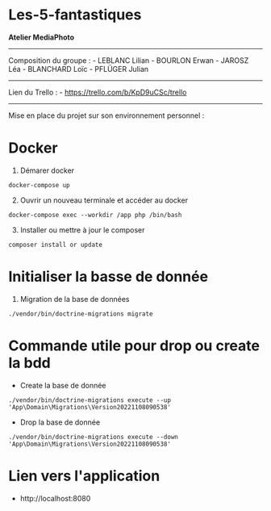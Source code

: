 # Les-5-fantastiques

**Atelier MediaPhoto**

---

Composition du groupe :
	- LEBLANC Lilian
	- BOURLON Erwan
	- JAROSZ Léa
	- BLANCHARD Loïc
	- PFLÜGER Julian

---

Lien du Trello :
	- https://trello.com/b/KpD9uCSc/trello

---

Mise en place du projet sur son environnement personnel :

# Docker

1.	Démarer docker

```
docker-compose up
```

2.	Ouvrir un nouveau terminale et accéder au docker

```
docker-compose exec --workdir /app php /bin/bash
```

3.	Installer ou mettre à jour le composer

```
composer install or update
```

# Initialiser la basse de donnée

1.	Migration de la base de données

```
./vendor/bin/doctrine-migrations migrate
```

# Commande utile pour drop ou create la bdd

-	Create la base de donnée

```
./vendor/bin/doctrine-migrations execute --up 'App\Domain\Migrations\Version20221108090538'
```

-	Drop la base de donnée

```
./vendor/bin/doctrine-migrations execute --down 'App\Domain\Migrations\Version20221108090538'
```

# Lien vers l'application

- http://localhost:8080